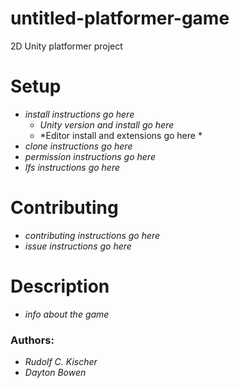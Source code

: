 # untitled-platformer-game
2D Unity platformer project


# Setup
 * *install instructions go here*
   * *Unity version and install go here*
   * *Editor install and extensions go here *
 * *clone instructions go here*
 * *permission instructions go here*
 * *lfs instructions go here*
# Contributing
 * *contributing instructions go here*
 * *issue instructions go here*
# Description
 * *info about the game*
### Authors:
 * *Rudolf C. Kischer*
 * *Dayton Bowen*
